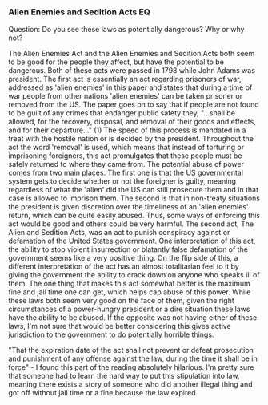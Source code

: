### Alien Enemies and Sedition Acts EQ

Question: Do you see these laws as potentially dangerous?  Why or why not?



The Alien Enemies Act and the Alien Enemies and Sedition Acts both seem to be good for the people they affect, but have the potential to be dangerous. Both of these acts were passed in 1798 while John Adams was president. The first act is essentially an act regarding prisoners of war, addressed as 'alien enemies' in this paper and states that during a time of war people from other nations 'alien enemies' can be taken prisoner or removed from the US. The paper goes on to say that if people are not found to be guilt of any crimes that endanger public safety they, "...shall be allowed, for the recovery, disposal, and removal of their goods and effects, and for their departure..." (1) The speed of this process is mandated in a treat with the hostile nation or is decided by the president. Throughout the act the word 'removal' is used, which means that instead of torturing or imprisoning foreigners, this act promulgates that these people must be safely returned to where they came from. The potential abuse of power comes from two main places. The first one is that the US governmental system gets to decide whether or not the foreigner is guilty, meaning regardless of what the 'alien' did the US can still prosecute them and in that case is allowed to imprison them. The second is that in non-treaty situations the president is given discretion over the timeliness of an 'alien enemies' return, which can be quite easily abused. Thus, some ways of enforcing this act would be good and others could be very harmful. The second act, The Alien and Sedition Acts, was an act to punish conspiracy against or defamation of the United States government. One interpretation of this act, the ability to stop violent insurrection or blatantly false defamation of the government seems like a very positive thing. On the flip side of this, a different interpretation of the act has an almost totalitarian feel to it by giving the government the ability to crack down on anyone who speaks ill of them. The one thing that makes this act somewhat better is the maximum fine and jail time one can get, which helps cap abuse of this power. While these laws both seem very good on the face of them, given the right circumstances of a power-hungry president or a dire situation these laws have the ability to be abused. If the opposite was not having either of these laws, I'm not sure that would be better considering this gives active jurisdiction to the government to do potentially horrible things. 



"That the expiration date of the act shall not prevent or defeat prosecution and punishment of any offense against the law, during the time it shall be in force" - I found this part of the reading absolutely hilarious. I'm pretty sure that someone had to learn the hard way to put this stipulation into law, meaning there exists a story of someone who did another illegal thing and got off without jail time or a fine because the law expired.  

